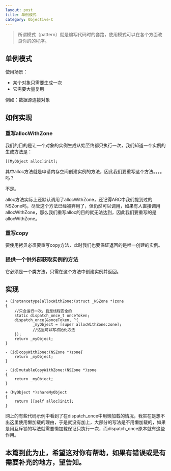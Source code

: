 ```yaml
---
layout: post
title: 单例模式
category: Objective-C
--- 
```


> 所谓模式（pattern）就是编写代码时的套路，使用模式可以在各个方面改良你的的程序。

## 单例模式

使用场景：

+ 某个对象只需要生成一次
+ 它需要大量复用

例如：数据源连接对象

## 如何实现

### 重写allocWithZone

我们的目的是让一个对象的实例生成从始至终都只执行一次，我们知道一个实例的生成方法是：

```
[[MyObject alloc]init];
```


其中alloc方法就是申请内存空间创建实例的方法，因此我们要重写这个方法。。。。吗？

不是。

alloc方法实际上还默认调用了allocWithZone，还记得ARC中我们提到过的NSZone吗，尽管这个方法已经被弃用了，但仍然可以调用，如果有人直接调用allocWithZone，那么我们重写alloc的目的就无法达到，因此我们要重写的是allocWithZone。

### 重写copy

要使用拷贝必须要重写copy方法，此时我们也要保证返回的是唯一创建的实例。

### 提供一个供外部获取实例的方法

它必须是一个类方法，只需在这个方法中创建实例并返回。

## 实现

```
+ (instancetype)allocWithZone:(struct _NSZone *)zone
{
    //只会运行一次，且是线程安全的
    static dispatch_once_t onceToken;
    dispatch_once(&onceToken, ^{
            _myObject = [super allocWithZone:zone];
            //这里可以写初始化方法
    });
    return _myObject;
}

- (id)copyWithZone:(NSZone *)zone{
    return _myObject;
}

- (id)mutableCopyWithZone:(NSZone *)zone
{
    return _myObject;
}

+ (MyObject *)shareMyObject
{
	return [[self alloc]init];
}
```

网上的有些代码示例中看到了在dispatch_once中用懒加载的情况，我实在是想不出这里使用懒加载的理由，于是就没有加上，大部分的写法是不用懒加载的，如果是用互斥锁的写法就需要懒加载保证只执行一次，而dispatch_once原本就有这些作用。

## 本篇到此为止，希望这对你有帮助，如果有错误或是有需要补充的地方，望告知。

